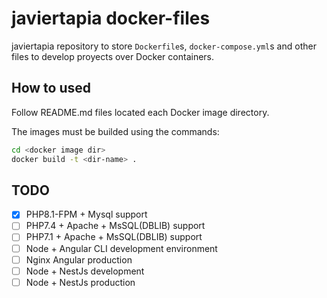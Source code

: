 # javiertapia docker-files

javiertapia repository to store `Dockerfile`s, `docker-compose.yml`s and other files to develop proyects over Docker containers.

## How to used

Follow README.md files located each Docker image directory.

The images must be builded using the commands:

```bash
cd <docker image dir>
docker build -t <dir-name> .
```

## TODO

- [x] PHP8.1-FPM + Mysql support
- [ ] PHP7.4 + Apache + MsSQL(DBLIB) support
- [ ] PHP7.1 + Apache + MsSQL(DBLIB) support
- [ ] Node + Angular CLI development environment
- [ ] Nginx Angular production
- [ ] Node + NestJs development
- [ ] Node + NestJs production
